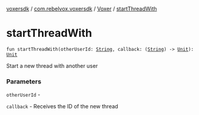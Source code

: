 [voxersdk](../../index.md) / [com.rebelvox.voxersdk](../index.md) / [Voxer](index.md) / [startThreadWith](./start-thread-with.md)

# startThreadWith

`fun startThreadWith(otherUserId: `[`String`](https://kotlinlang.org/api/latest/jvm/stdlib/kotlin/-string/index.html)`, callback: (`[`String`](https://kotlinlang.org/api/latest/jvm/stdlib/kotlin/-string/index.html)`) -> `[`Unit`](https://kotlinlang.org/api/latest/jvm/stdlib/kotlin/-unit/index.html)`): `[`Unit`](https://kotlinlang.org/api/latest/jvm/stdlib/kotlin/-unit/index.html)

Start a new thread with another user

### Parameters

`otherUserId` -

`callback` - Receives the ID of the new thread